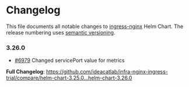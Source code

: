 # Changelog

This file documents all notable changes to [ingress-nginx](https://github.com/ideacatlab/infra-nginx-ingress-trial) Helm Chart. The release numbering uses [semantic versioning](http://semver.org).

### 3.26.0

* [#6979](https://github.com/ideacatlab/infra-nginx-ingress-trial/pull/6979) Changed servicePort value for metrics

**Full Changelog**: https://github.com/ideacatlab/infra-nginx-ingress-trial/compare/helm-chart-3.25.0...helm-chart-3.26.0
